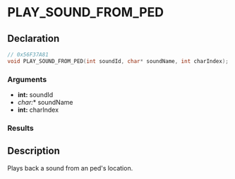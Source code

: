 # PLAY_SOUND_FROM_PED

## Declaration
```cpp
// 0x56F37A81
void PLAY_SOUND_FROM_PED(int soundId, char* soundName, int charIndex);
```

### Arguments
- **int:** soundId
- **char*:** soundName
- **int:** charIndex

### Results

## Description
Plays back a sound from an ped's location.